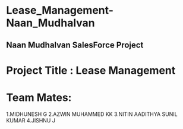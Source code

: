 # Lease_Management-Naan_Mudhalvan 
## Naan Mudhalvan SalesForce Project 

# Project Title : Lease Management 
# Team Mates:
1.MIDHUNESH G
2.AZWIN MUHAMMED KK
3.NITIN AADITHYA SUNIL KUMAR
4.JISHNU J
